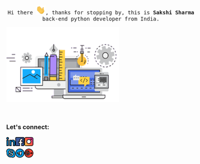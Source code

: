 
<p align="center">
  <samp>
    Hi there <img src="Hi.gif" width="25px">, thanks for stopping by, this is <b>Sakshi Sharma</b> back-end python developer from India.
  </samp>
</p>
<p align="center">

[<img alt="Pacman GIF" src="work.gif" height="200" width="300" />](https://github.com/ThisIsSakshi)

<br/>

### Let's connect:
[<img align="left" alt="Linkedin" width="24px" src="linkedin.svg" />](https://www.linkedin.com/in/i-am-sakshi-sharma/)
[<img align="left" alt="Facebook" width="24px" src="fb.svg" />](https://www.facebook.com/This.is.Sakshi)
[<img align="left" alt="Instagram" width="24px" src="insta.svg" />](https://www.instagram.com/_this_is_sakshi_/)<br/>

[<img align="left" alt="Skype" width="24px" src="skype.svg" />](https://join.skype.com/invite/a2uM8XJDIMeB)
[<img align="left" alt="Telegram" width="24px" src="telegram.svg" />](https://web.telegram.org/#/im?p=@ThisIsSakshi)
[<img align="left" alt="Gmail" width="24px" src="gmail.svg" />](mailto:thisissakshisharma@gmail.com)

</p>
